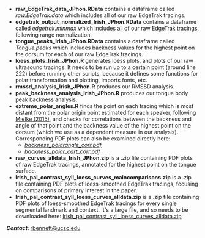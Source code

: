 - **raw_EdgeTrak_data_JPhon.RData** contains a dataframe called *raw.EdgeTrak.data* which includes all of our raw EdgeTrak tracings.
- **edgetrak_output_normalized_Irish_JPhon.RData** contains a dataframe called *edgetrak.minmax* which includes all of our raw EdgeTrak tracings, following range normalization.
- **tongue_peaks_Irish_JPhon.RData** contains a dataframe called *Tongue.peaks* which includes backness values for the highest point on the dorsum for each of our raw EdgeTrak tracings.
- **loess_plots_Irish_JPhon.R** generates loess plots, and plots of our raw ultrasound tracings. It needs to be run up to a certain point (around line 222) before running other scripts, because it defines some functions for polar transformation and plotting, imports fonts, etc.
- **rmssd_analysis_Irish_JPhon.R** produces our RMSSD analysis.
- **peak_backness_analysis_Irish_JPhon.R** produces our tongue body peak backness analysis.
- **extreme_polar_angles.R** finds the point on each tracing which is most distant from the polar origin point estimated for each speaker, following [Mielke (2015)](
https://doi.org/10.1121/1.4919346), and checks for correlations between the backness and angle of that point and the backness value of the highest point on the dorsum (which we use as a dependent measure in our analysis). Corresponding PDF plots can also be examined directly here:
  - [*backness_polarangle_corr.pdf*](https://github.com/rbennett24/articles/blob/master/Irish_pal_contrast_syll/backness_polarangle_corr.pdf)
  - [*backness_polar_cart_corr.pdf*](https://github.com/rbennett24/articles/blob/master/Irish_pal_contrast_syll/backness_polar_cart_corr.pdf)
- **raw_curves_alldata_Irish_JPhon.zip** is a .zip file containing PDF plots of raw EdgeTrak tracings, annotated for the highest point on the tongue surface.
- **Irish_pal_contrast_syll_loess_curves_maincomparisons.zip** is a .zip file containing PDF plots of loess-smoothed EdgeTrak tracings, focusing on comparisons of primary interest in the paper.
- **Irish_pal_contrast_syll_loess_curves_alldata.zip** is a .zip file containing PDF plots of loess-smoothed EdgeTrak tracings for every single segmental landmark and context. It's a large file, and so needs to be downloaded here: [Irish_pal_contrast_syll_loess_curves_alldata.zip](https://www.dropbox.com/s/4z3fbnu7paj28u4/Irish_pal_contrast_syll_loess_curves_alldata.zip?dl=1)
  
***Contact***: rbennett@ucsc.edu
